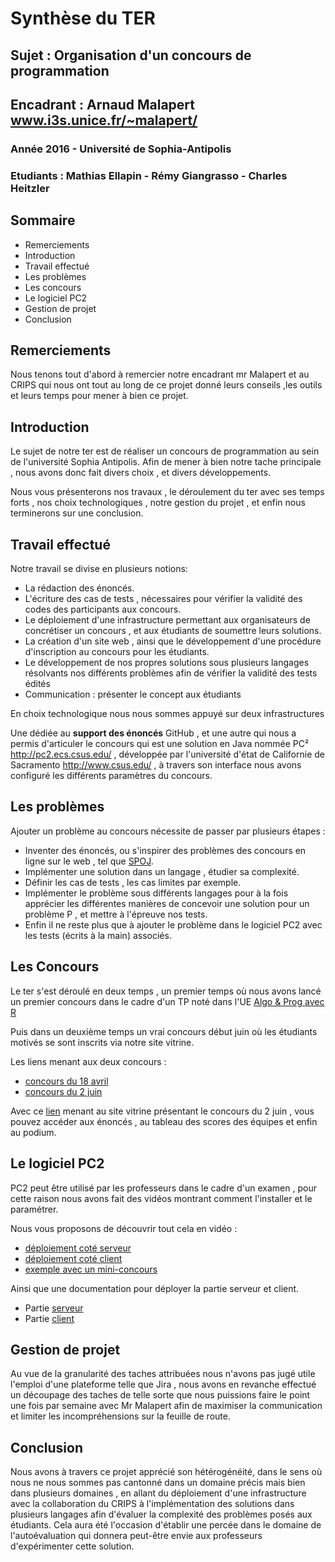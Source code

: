 # Synthèse du TER
## Sujet : Organisation d'un concours de programmation
## Encadrant : Arnaud Malapert www.i3s.unice.fr/~malapert/
### Année 2016 - Université de Sophia-Antipolis
### Etudiants : Mathias Ellapin - Rémy Giangrasso - Charles Heitzler


## Sommaire
+ Remerciements
+ Introduction
+ Travail effectué
+ Les problèmes
+ Les concours
+ Le logiciel PC2
+ Gestion de projet
+ Conclusion

## Remerciements
Nous tenons tout d'abord à remercier notre encadrant mr Malapert et au CRIPS qui nous ont tout au long de ce projet donné leurs conseils ,les outils et leurs temps pour mener à bien ce projet.

## Introduction
Le sujet de notre ter est de réaliser un concours de programmation au sein de l'université Sophia Antipolis.
Afin de mener à bien notre tache principale , nous avons donc fait divers choix , et divers développements.

Nous vous présenterons nos travaux , le déroulement du ter avec ses temps forts , nos choix technologiques  , notre gestion du projet , et enfin nous terminerons sur une conclusion.

## Travail effectué

Notre travail se divise en plusieurs notions:

+ La rédaction des énoncés.
+ L'écriture des cas de tests , nécessaires pour vérifier la validité des codes des participants aux concours.
+ Le déploiement d'une infrastructure permettant aux organisateurs de concrétiser un concours , et aux étudiants de soumettre leurs solutions.
+ La création d'un site web , ainsi que le développement d'une procédure d'inscription au concours pour les étudiants.
+ Le développement de nos propres solutions sous plusieurs langages résolvants nos différents problèmes afin de vérifier la validité des tests édités
+ Communication : présenter le concept aux étudiants

En choix technologique nous nous sommes appuyé sur deux infrastructures

Une dédiée au **support des énoncés** GitHub , et une autre qui nous a permis d'articuler le concours qui est une solution en Java nommée PC² http://pc2.ecs.csus.edu/ , développée par l'université d'état de Californie de Sacramento http://www.csus.edu/ , à travers son interface nous avons configuré les différents paramètres du concours.

## Les problèmes
Ajouter un problème au concours nécessite de passer par plusieurs étapes :
+ Inventer des énoncés, ou s'inspirer des problèmes des concours en ligne sur le web , tel que [SPOJ](http://www.spoj.com/ "spoj").
+ Implémenter une solution dans un langage , étudier sa complexité.
+ Définir les cas de tests , les cas limites par exemple.
+ Implémenter le problème sous différents langages pour à la fois apprécier les différentes manières de concevoir une solution pour un problème P , et mettre à l'épreuve nos tests.
+ Enfin il ne reste plus que à ajouter le problème dans le logiciel PC2 avec les tests (écrits à la main) associés.

## Les Concours
Le ter s'est déroulé en deux temps , un premier temps où nous avons lancé un premier concours dans le cadre d'un TP noté dans l'UE
[Algo & Prog avec R](http://www.i3s.unice.fr/~malapert/org/teaching/introR.html "Algo & Prog avec R")
 

Puis dans un deuxième temps un vrai concours début juin où les étudiants motivés se sont inscrits via notre site vitrine.

Les liens menant aux deux concours :

+ [concours du 18 avril](https://github.com/GRnice/concoursProgram/blob/master/README.md "concours du 18 avril") 
+ [concours du 2 juin](https://github.com/GRnice/concoursProgram/blob/master/README.md "concours du 2 juin")

Avec ce [lien](http://concours-prog-unice.890m.com "lien 2 juin") menant au site vitrine présentant le concours du 2 juin
, vous pouvez accéder aux énoncés , au tableau des scores des équipes et enfin au podium.

## Le logiciel PC2

PC2 peut être utilisé par les professeurs dans le cadre d'un examen , pour cette raison nous avons fait des vidéos montrant comment l'installer et le paramétrer.

Nous vous proposons de découvrir tout cela en vidéo :
+  [déploiement coté serveur](https://raw.githubusercontent.com/GRnice/ConcoursJuin/master/serveur.mp4 "movie")
+  [déploiement coté client](https://raw.githubusercontent.com/GRnice/ConcoursJuin/master/client.mp4 "movie")
+  [exemple avec un mini-concours](https://raw.githubusercontent.com/GRnice/ConcoursJuin/master/video-tuto.mp4 "movie")

Ainsi que une documentation pour déployer la partie serveur et client.
+ Partie [serveur](https://github.com/GRnice/ConcoursJuin/blob/master/deploiement/serveur.md "serveur")
+ Partie [client](https://github.com/GRnice/ConcoursJuin/blob/master/deploiement/client.md "client")

## Gestion de projet

Au vue de la granularité des taches attribuées nous n'avons pas jugé utile l'emploi d'une plateforme telle que Jira , nous avons en revanche effectué un découpage des taches de telle sorte que nous puissions faire le point une fois par semaine avec Mr Malapert afin de maximiser la communication et limiter les incompréhensions sur la feuille de route.

## Conclusion
Nous avons à travers ce projet apprécié son hétérogénéité, dans le sens où nous ne nous sommes pas cantonné dans un domaine précis mais bien dans plusieurs domaines , en allant du déploiement d'une infrastructure avec la collaboration du CRIPS à l'implémentation des solutions dans plusieurs langages afin d'évaluer la complexité des problèmes posés aux étudiants.
Cela aura été l'occasion d'établir une percée dans le domaine de l'autoévaluation qui donnera peut-être envie aux professeurs d'expérimenter cette solution.
